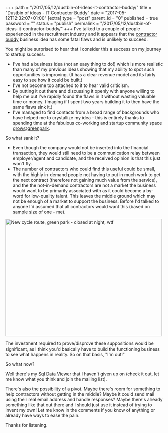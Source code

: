 +++
path = "/2017/05/12/dustbin-of-ideas-it-contractor-buddy/"
title = "Dustbin of ideas - IT Contractor Buddy"
date = "2017-05-12T12:32:07+01:00"
[extra]
type = "post"
parent_id = "0"
published = true
password = ""
status = "publish"
permalink = "/2017/05/12/dustbin-of-ideas-it-contractor-buddy/"
+++
I've talked to a couple of people experienced in the recruitment industry and it appears that the [contractor buddy](http://blog.timwise.co.uk/2017/05/03/it-contractor-buddy/) business idea has some fatal flaws and is unlikely to succeed.

You might be surprised to hear that I consider this a success on my journey to startup success.

*   I've had a business idea (not an easy thing to do!) which is more realistic than many of my previous ideas showing that my ability to spot such opportunities is improving. (It has a clear revenue model and its fairly easy to see how it could be built.)
*   I've not become too attached to it to hear valid criticism.
*   By putting it out there and discussing it openly with anyone willing to help me out I've rapidly found the flaws in it without wasting valuable time or money. (Imaging if I spent two years building it to then have the same flaws sink it.)
*   I've managed to find contacts from a broad range of backgrounds who have helped me to crystallize my idea - this is entirely thanks to spending time at the fabulous co-working and startup community space [grow@greenpark](https://growgreenpark.spaces.nexudus.com/en).

So what sank it?

*   Even though the company would not be inserted into the financial transaction, they would still need to be a communication relay between employer/agent and candidate, and the received opinion is that this just won't fly.
*   The number of contractors who could find this useful could be small, with the highly in-demand people not having to put in much work to get the next contract (therefore not gaining much value from the service), and the the not-in-demand contractors are not a market the business would want to be primarily associated with as it could become a by-word for low-quality talent. This leaves the middle ground which may not be enough of a market to support the business. Before I'd talked to anyone I'd assumed that all contractors would want this (based on sample size of one - me).

<div class="flickr-pic">
<a data-flickr-embed="true"  href="https://www.flickr.com/photos/tim_abell/32091991176/" title="New cycle route, green park - closed at night, wtf"><img src="https://live.staticflickr.com/765/32091991176_0f19b14a2f.jpg" width="500" height="374" alt="New cycle route, green park - closed at night, wtf"></a>
</div>

The investment required to prove/disprove these suppositions would be significant, as I think you'd basically have to build the functioning business to see what happens in reality. So on that basis, "I'm out!"

So what now?

Well there's my [Sql Data Viewer](http://blog.timwise.co.uk/sdv/) that I haven't given up on (check it out, let me know what you think and join the mailing list).

There's also the possibility of a [pivot](https://www.startupgrind.com/blog/is-pivot-the-new-fail/). Maybe there's room for something to help contractors without getting in the middle? Maybe it could send mail using their real email address and handle responses? Maybe there's already something like that out there and I should just use it instead of trying to invent my own! Let me know in the comments if you know of anything or already have ways to ease the pain.

Thanks for listening.
